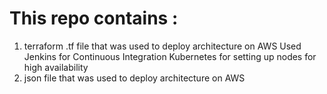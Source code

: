 # This repo contains :
1. terraform .tf file that was used to deploy architecture on AWS
     Used Jenkins for Continuous Integration
     Kubernetes for setting up nodes for high availability
3. json file that  was used to deploy architecture on AWS
